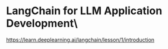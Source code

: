 # LangChain for LLM Application Development\

https://learn.deeplearning.ai/langchain/lesson/1/introduction
